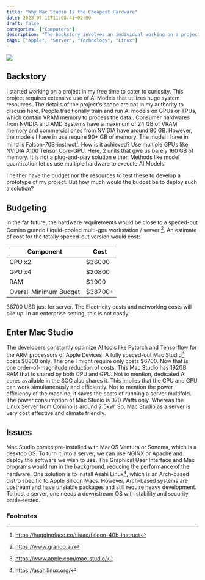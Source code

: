 ```yaml
---
title: "Why Mac Studio Is the Cheapest Hardware"
date: 2023-07-11T11:08:41+02:00
draft: false
categories: ["Computers"]
description: "The backstory involves an individual working on a project that requires the use of AI models with high system resource demands. Traditional hardware falls short in terms of memory capacity, so the individual explores the option of utilizing multiple GPUs like the NVIDIA A100 Tensor Core-GPU to achieve the necessary memory. However, due to budget and resource constraints, they are unable to develop a prototype. A fully speced out Comino grando Liquid-cooled multi-GPU workstation/server is estimated to cost at least $38,700, excluding additional expenses such as electricity and networking costs. Alternatively, the individual considers using a Mac Studio, which is more cost-effective and energy-efficient. However, turning it into a server requires addressing issues such as the preinstalled desktop operating system and the need for a downstream OS with stability and security."
tags: ["Apple", "Server", "Technology", "Linux"]
---
```


![](img/mac-studio.png)

## Backstory

I started working on a project in my free time to cater to curiosity. This project requires extensive use of AI Models that utilizes huge system resources. The details of the project's scope are not in my authority to discuss here. People traditionally train and run AI models on GPUs or TPUs, which contain VRAM memory to process the data.. Consumer hardwares from NVIDIA and AMD Systems have a maximum of 24 GB of VRAM memory and commercial ones from NVIDIA have around 80 GB. However, the models I have in use require 90+ GB of memory. The model I have in mind is Falcon-70B-instruct[^1]. How is it achieved? Use multiple GPUs like NVIDIA A100 Tensor Core-GPU. Here, 2 units that give us barely 160 GB of memory. It is not a plug-and-play solution either. Methods like model quantization let us use multiple hardware to execute AI Models. 

I neither have the budget nor the resources to test these to develop a prototype of my project. But how much would the budget be to deploy such a solution?

## Budgeting

In the far future, the hardware requirements would be close to a speced-out Comino grando Liquid-cooled multi-gpu workstation / server [^2]. An estimate of cost for the totally speced-out version would cost:

| Component              | Cost    |
|------------------------|---------|
| CPU x2                 | $16000  |
| GPU x4                 | $20800  |
| RAM                    | $1900   |
| Overall Minimum Budget | $38700+ |

38700 USD just for server. The Electricity costs and networking costs will pile up. In an enterprise setting, this is not costly.

## Enter Mac Studio

The developers constantly optimize AI tools like Pytorch and Tensorflow for the ARM processors of Apple Devices. A fully speced-out Mac Studio[^3] costs $8800 only. The one I might require only costs $6700. Now that is one order-of-magnitude reduction of costs. This Mac Studio has 192GB RAM that is shared by both CPU and GPU. Not to mention, dedicated AI cores available in the SOC also shares it. This implies that the CPU and GPU can work simultaneously and efficiently. Not to mention the power efficiency of the machine, it saves the costs of running a server multifold. The power consumption of Mac Studio is 370 Watts only. Whereas the Linux Server from Comino is around 2.5kW. So, Mac Studio as a server is very cost effective and climate friendly.

## Issues

Mac Studio comes pre-installed with MacOS Ventura or Sonoma, which is a desktop OS. To turn it into a server, we can use NGINX or Apache and deploy the software we wish to use. The Graphical User Interface and Mac programs would run in the background, reducing the performance of the hardware. One solution is to install Asahi Linux[^4], which is an Arch-based distro specific to Apple Silicon Macs. However, Arch-based systems are upstream and have unstable packages and still require heavy development. To host a server, one needs a downstream OS with stability and security battle-tested.

### Footnotes

[^1]: https://huggingface.co/tiiuae/falcon-40b-instruct
[^2]: https://www.grando.ai/
[^3]: https://www.apple.com/mac-studio/
[^4]: https://asahilinux.org/